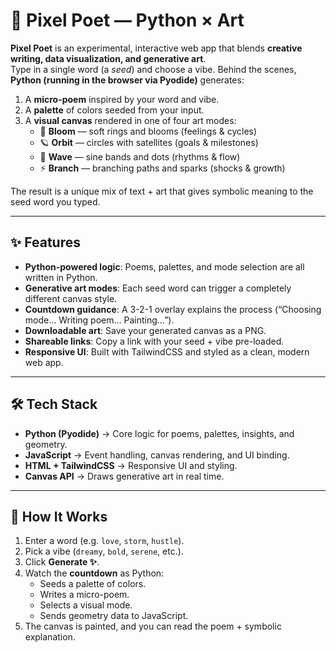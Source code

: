 # 🎨 Pixel Poet — Python × Art

**Pixel Poet** is an experimental, interactive web app that blends **creative writing, data visualization, and generative art**.  
Type in a single word (a *seed*) and choose a vibe. Behind the scenes, **Python (running in the browser via Pyodide)** generates:

1. A **micro-poem** inspired by your word and vibe.  
2. A **palette** of colors seeded from your input.  
3. A **visual canvas** rendered in one of four art modes:
   - 🌸 **Bloom** — soft rings and blooms (feelings & cycles)  
   - 🪐 **Orbit** — circles with satellites (goals & milestones)  
   - 🌊 **Wave** — sine bands and dots (rhythms & flow)  
   - ⚡ **Branch** — branching paths and sparks (shocks & growth)  

The result is a unique mix of text + art that gives symbolic meaning to the seed word you typed.

---

## ✨ Features
- **Python-powered logic**: Poems, palettes, and mode selection are all written in Python.  
- **Generative art modes**: Each seed word can trigger a completely different canvas style.  
- **Countdown guidance**: A 3-2-1 overlay explains the process (“Choosing mode… Writing poem… Painting…”).  
- **Downloadable art**: Save your generated canvas as a PNG.  
- **Shareable links**: Copy a link with your seed + vibe pre-loaded.  
- **Responsive UI**: Built with TailwindCSS and styled as a clean, modern web app.  

---

## 🛠️ Tech Stack
- **Python (Pyodide)** → Core logic for poems, palettes, insights, and geometry.  
- **JavaScript** → Event handling, canvas rendering, and UI binding.  
- **HTML + TailwindCSS** → Responsive UI and styling.  
- **Canvas API** → Draws generative art in real time.  

---

## 🚀 How It Works
1. Enter a word (e.g. `love`, `storm`, `hustle`).  
2. Pick a vibe (`dreamy`, `bold`, `serene`, etc.).  
3. Click **Generate ✨**.  
4. Watch the **countdown** as Python:
   - Seeds a palette of colors.  
   - Writes a micro-poem.  
   - Selects a visual mode.  
   - Sends geometry data to JavaScript.  
5. The canvas is painted, and you can read the poem + symbolic explanation. 
